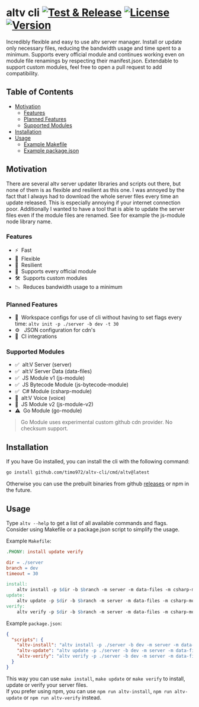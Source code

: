 # altv cli [![Test & Release][actions-src]][actions-src] [![License][license-src]][license-href] [![Version][npm-version-src]][npm-version-href]

Incredibly flexible and easy to use altv server manager. Install or update only necessary files, reducing the bandwidth usage and time spent to a minimum.
Supports every official module and continues working even on module file renamings by respecting their manifest.json.
Extendable to support custom modules, feel free to open a pull request to add compatibility.

## Table of Contents
- [Motivation](#motivation)
    - [Features](#features)
    - [Planned Features](#planned-features)
    - [Supported Modules](#supported-modules)
- [Installation](#installation)
- [Usage](#usage)
    - [Example Makefile](#makefile)
    - [Example package.json](#packagejson)

## <a name="motivation"></a>Motivation

There are several altv server updater libraries and scripts out there, but none of them is as flexible and resilient as this one. I was annoyed by the fact that I always had to download the whole server files every time an update released. This is especially annoying if your internet connection poor. Additionally I wanted to have a tool that is able to update the server files even if the module files are renamed. See for example the js-module node library name.

### <a name="features"></a>Features

- ⚡ &nbsp;Fast
- 🔀 &nbsp;Flexible
- 💎 &nbsp;Resilient
- 🏅 &nbsp;Supports every official module
- 🛠 &nbsp;Supports custom modules
- 📉 &nbsp;Reduces bandwidth usage to a minimum

### <a name="planned-features"></a>Planned Features
- 🔨 &nbsp;Workspace configs for use of cli without having to set flags every time: `altv init -p ./server -b dev -t 30`
- ⚙ &nbsp;&nbsp;JSON configuration for cdn's
- 🤖 &nbsp;CI integrations

### <a name="supported-modules"></a>Supported Modules
- ✅ &nbsp;alt:V Server (server)
- ✅ &nbsp;alt:V Server Data (data-files)
- ✅ &nbsp;JS Module v1 (js-module)
- ✅ &nbsp;JS Bytecode Module (js-bytecode-module)
- ✅ &nbsp;C# Module (csharp-module)
- 🚧 &nbsp;alt:V Voice (voice)
- 🚧 &nbsp;JS Module v2 (js-module-v2)
- ⚠️ &nbsp;Go Module (go-module)
> Go Module uses experimental custom github cdn provider. No checksum support.



## <a name="installation"></a>Installation
If you have Go installed, you can install the cli with the following command:
```bash
go install github.com/timo972/altv-cli/cmd/altv@latest
```
Otherwise you can use the prebuilt binaries from github [releases]() or npm in the future.

## <a name="usage"></a>Usage

Type `altv --help` to get a list of all available commands and flags.<br />
Consider using Makefile or a package.json script to simplify the usage.<br />

Example `Makefile`:
<a name="makefile"></a>
```makefile
.PHONY: install update verify

dir = ./server
branch = dev
timeout = 30

install:
    altv install -p $dir -b $branch -m server -m data-files -m csharp-module -m js-module -t $timeout
update:
    altv update -p $dir -b $branch -m server -m data-files -m csharp-module -m js-module -t $timeout
verify:
    altv verify -p $dir -b $branch -m server -m data-files -m csharp-module -m js-module -t $timeout
```

Example `package.json`:
<a name="packagejson"></a>
```json
{
  "scripts": {
    "altv-install": "altv install -p ./server -b dev -m server -m data-files -m csharp-module -m js-module -t 30",
    "altv-update": "altv update -p ./server -b dev -m server -m data-files -m csharp-module -m js-module -t 30",
    "altv-verify": "altv verify -p ./server -b dev -m server -m data-files -m csharp-module -m js-module -t 30"
  }
}
```

This way you can use `make install`, `make update` or `make verify` to install, update or verify your server files.<br />
If you prefer using npm, you can use `npm run altv-install`, `npm run altv-update` or `npm run altv-verify` instead.<br />

<!-- badges -->
[license-src]: https://img.shields.io/npm/l/%40timo972%2Faltv-cli?labelColor=18181B&color=28CF8D
[license-href]: https://npmjs.com/package/@timo972/altv-cli

[npm-version-src]: https://img.shields.io/npm/v/%40timo972/altv-cli?labelColor=18181B&color=28CF8D
[npm-version-href]: https://npmjs.com/package/@timo792/altv-cli

[actions-src]: https://github.com/Timo972/altv-cli/actions/workflows/test-release.yml/badge.svg?branch=main
[actions-href]: https://github.com/Timo972/altv-cli/actions/workflows/test-release.yml